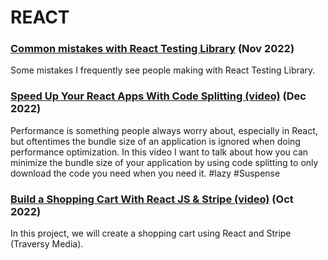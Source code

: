 # REACT


### [Common mistakes with React Testing Library](https://kentcdodds.com/blog/common-mistakes-with-react-testing-library) (Nov 2022)
Some mistakes I frequently see people making with React Testing Library.


### [Speed Up Your React Apps With Code Splitting (video)](https://www.youtube.com/watch?v=JU6sl_yyZqs) (Dec 2022)
Performance is something people always worry about, especially in React, but oftentimes the bundle size of an application is ignored when doing performance optimization. In this video I want to talk about how you can minimize the bundle size of your application by using code splitting to only download the code you need when you need it. #lazy #Suspense

### [Build a Shopping Cart With React JS & Stripe (video)](https://www.youtube.com/watch?v=_8M-YVY76O8&t=39s) (Oct 2022)
In this project, we will create a shopping cart using React and Stripe (Traversy Media).
